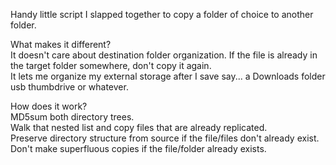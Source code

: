 Handy little script I slapped together to copy a folder of choice to another folder.  
  
What makes it different?  
It doesn't care about destination folder organization.  If the file is already in the target folder somewhere, don't copy it again.  
It lets me organize my external storage after I save say... a Downloads folder usb thumbdrive or whatever.  
  
How does it work?  
MD5sum both directory trees.  
Walk that nested list and copy files that are already replicated.  
Preserve directory structure from source if the file/files don't already exist.  
Don't make superfluous copies if the file/folder already exists.  

